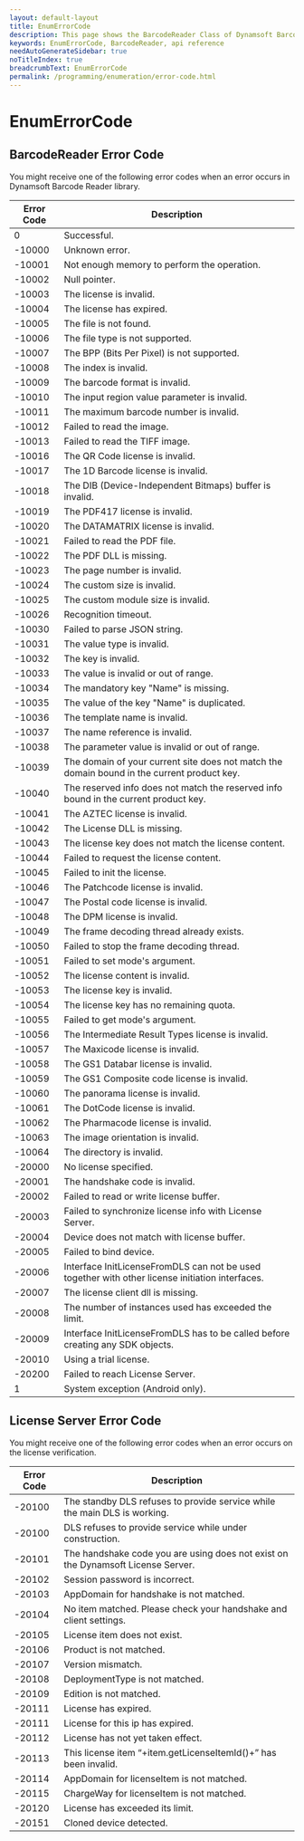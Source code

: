 ```yaml
---
layout: default-layout
title: EnumErrorCode
description: This page shows the BarcodeReader Class of Dynamsoft Barcode Reader JavaScript SDK.
keywords: EnumErrorCode, BarcodeReader, api reference
needAutoGenerateSidebar: true
noTitleIndex: true
breadcrumbText: EnumErrorCode
permalink: /programming/enumeration/error-code.html
---
```



# EnumErrorCode

## BarcodeReader Error Code

You might receive one of the following error codes when an error occurs in Dynamsoft Barcode Reader library.

| Error Code | Description |
| ---------- | ----------- |
| 0 | Successful. |
| -10000 | Unknown error. |
| -10001 | Not enough memory to perform the operation. |
| -10002 | Null pointer. |
| -10003 | The license is invalid. |
| -10004 | The license has expired. |
| -10005 | The file is not found. |
| -10006 | The file type is not supported. |
| -10007 | The BPP (Bits Per Pixel) is not supported. |
| -10008 | The index is invalid. |
| -10009 | The barcode format is invalid. |
| -10010 | The input region value parameter is invalid. |
| -10011 | The maximum barcode number is invalid. |
| -10012 | Failed to read the image. |
| -10013 | Failed to read the TIFF image. |
| -10016 | The QR Code license is invalid. |
| -10017 | The 1D Barcode license is invalid. |
| -10018 | The DIB (Device-Independent Bitmaps) buffer is invalid. |
| -10019 | The PDF417 license is invalid. |
| -10020 | The DATAMATRIX license is invalid. |
| -10021 | Failed to read the PDF file. |
| -10022 | The PDF DLL is missing. |
| -10023 | The page number is invalid. |
| -10024 | The custom size is invalid. |
| -10025 | The custom module size is invalid. |
| -10026 | Recognition timeout. |
| -10030 | Failed to parse JSON string. |
| -10031 | The value type is invalid. |
| -10032 | The key is invalid. |
| -10033 | The value is invalid or out of range. |
| -10034 | The mandatory key "Name" is missing. |
| -10035 | The value of the key "Name" is duplicated. |
| -10036 | The template name is invalid. |
| -10037 | The name reference is invalid. |
| -10038 | The parameter value is invalid or out of range. |
| -10039 | The domain of your current site does not match the domain bound in the current product key. |
| -10040 | The reserved info does not match the reserved info bound in the current product key. |
| -10041 | The AZTEC license is invalid. |
| -10042 | The License DLL is missing. |
| -10043 | The license key does not match the license content. |
| -10044 | Failed to request the license content. |
| -10045 | Failed to init the license. |
| -10046 | The Patchcode license is invalid. |
| -10047 | The Postal code license is invalid. |
| -10048 | The DPM license is invalid. |
| -10049 | The frame decoding thread already exists. |
| -10050 | Failed to stop the frame decoding thread. |
| -10051 | Failed to set mode's argument. |
| -10052 | The license content is invalid. |
| -10053 | The license key is invalid. |
| -10054 | The license key has no remaining quota. |
| -10055 | Failed to get mode's argument. |
| -10056 | The Intermediate Result Types license is invalid. |
| -10057 | The Maxicode license is invalid. |
| -10058 | The GS1 Databar license is invalid. |
| -10059 | The GS1 Composite code license is invalid. |
| -10060 | The panorama license is invalid. |
| -10061 | The DotCode license is invalid. |
| -10062 | The Pharmacode license is invalid. |
| -10063 | The image orientation is invalid. |
| -10064 | The directory is invalid. |
| -20000 | No license specified. |
| -20001 | The handshake code is invalid. |
| -20002 | Failed to read or write license buffer. |
| -20003 | Failed to synchronize license info with License Server. |
| -20004 | Device does not match with license buffer. |
| -20005 | Failed to bind device. |
| -20006 | Interface InitLicenseFromDLS can not be used together with other license initiation interfaces. |
| -20007 | The license client dll is missing. |
| -20008 | The number of instances used has exceeded the limit. |
| -20009 | Interface InitLicenseFromDLS has to be called before creating any SDK objects. |
| -20010 | Using a trial license. |
| -20200 | Failed to reach License Server. |
| 1 | System exception (Android only). |

## License Server Error Code

You might receive one of the following error codes when an error occurs on the license verification.

| Error Code | Description |
| ---------- | ----------- |
| -20100 | The standby DLS refuses to provide service while the main DLS is working. |
| -20100 | DLS refuses to provide service while under construction. |
| -20101 | The handshake code you are using does not exist on the Dynamsoft License Server. |
| -20102 | Session password is incorrect. |
| -20103 | AppDomain for handshake is not matched. |
| -20104 | No item matched. Please check your handshake and client settings. |
| -20105 | License item does not exist. |
| -20106 | Product is not matched. |
| -20107 | Version mismatch. |
| -20108 | DeploymentType is not matched. |
| -20109 | Edition is not matched. |
| -20111 | License has expired. |
| -20111 | License for this ip has expired. |
| -20112 | License has not yet taken effect. |
| -20113 | This license item “+item.getLicenseItemId()+” has been invalid. |
| -20114 | AppDomain for licenseItem is not matched. |
| -20115 | ChargeWay for licenseItem is not matched. |
| -20120 | License has exceeded its limit. |
| -20151 | Cloned device detected. |
